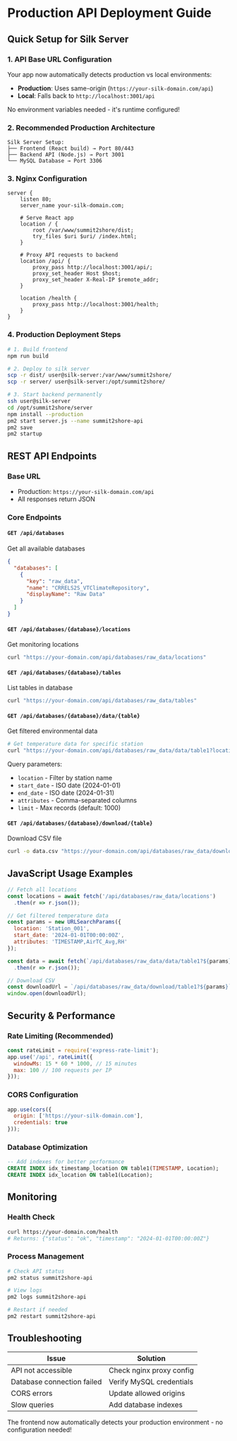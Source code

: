 # Production API Deployment Guide

## Quick Setup for Silk Server

### 1. API Base URL Configuration
Your app now automatically detects production vs local environments:
- **Production**: Uses same-origin (`https://your-silk-domain.com/api`)
- **Local**: Falls back to `http://localhost:3001/api`

No environment variables needed - it's runtime configured!

### 2. Recommended Production Architecture

```
Silk Server Setup:
├── Frontend (React build) → Port 80/443
├── Backend API (Node.js) → Port 3001  
└── MySQL Database → Port 3306
```

### 3. Nginx Configuration
```nginx
server {
    listen 80;
    server_name your-silk-domain.com;
    
    # Serve React app
    location / {
        root /var/www/summit2shore/dist;
        try_files $uri $uri/ /index.html;
    }
    
    # Proxy API requests to backend
    location /api/ {
        proxy_pass http://localhost:3001/api/;
        proxy_set_header Host $host;
        proxy_set_header X-Real-IP $remote_addr;
    }
    
    location /health {
        proxy_pass http://localhost:3001/health;
    }
}
```

### 4. Production Deployment Steps

```bash
# 1. Build frontend
npm run build

# 2. Deploy to silk server
scp -r dist/ user@silk-server:/var/www/summit2shore/
scp -r server/ user@silk-server:/opt/summit2shore/

# 3. Start backend permanently  
ssh user@silk-server
cd /opt/summit2shore/server
npm install --production
pm2 start server.js --name summit2shore-api
pm2 save
pm2 startup
```

## REST API Endpoints

### Base URL
- Production: `https://your-silk-domain.com/api`
- All responses return JSON

### Core Endpoints

#### `GET /api/databases`
Get all available databases
```json
{
  "databases": [
    {
      "key": "raw_data",
      "name": "CRRELS2S_VTClimateRepository", 
      "displayName": "Raw Data"
    }
  ]
}
```

#### `GET /api/databases/{database}/locations`
Get monitoring locations
```bash
curl "https://your-domain.com/api/databases/raw_data/locations"
```

#### `GET /api/databases/{database}/tables`
List tables in database
```bash
curl "https://your-domain.com/api/databases/raw_data/tables"
```

#### `GET /api/databases/{database}/data/{table}`
Get filtered environmental data
```bash
# Get temperature data for specific station
curl "https://your-domain.com/api/databases/raw_data/data/table1?location=Station_001&start_date=2024-01-01&attributes=TIMESTAMP,AirTC_Avg"
```

Query parameters:
- `location` - Filter by station name
- `start_date` - ISO date (2024-01-01)  
- `end_date` - ISO date (2024-01-31)
- `attributes` - Comma-separated columns
- `limit` - Max records (default: 1000)

#### `GET /api/databases/{database}/download/{table}`
Download CSV file
```bash
curl -o data.csv "https://your-domain.com/api/databases/raw_data/download/table1?start_date=2024-01-01"
```

## JavaScript Usage Examples

```javascript
// Fetch all locations
const locations = await fetch('/api/databases/raw_data/locations')
  .then(r => r.json());

// Get filtered temperature data
const params = new URLSearchParams({
  location: 'Station_001',
  start_date: '2024-01-01T00:00:00Z',
  attributes: 'TIMESTAMP,AirTC_Avg,RH'
});

const data = await fetch(`/api/databases/raw_data/data/table1?${params}`)
  .then(r => r.json());

// Download CSV
const downloadUrl = `/api/databases/raw_data/download/table1?${params}`;
window.open(downloadUrl);
```

## Security & Performance

### Rate Limiting (Recommended)
```javascript
const rateLimit = require('express-rate-limit');
app.use('/api', rateLimit({
  windowMs: 15 * 60 * 1000, // 15 minutes
  max: 100 // 100 requests per IP
}));
```

### CORS Configuration
```javascript
app.use(cors({
  origin: ['https://your-silk-domain.com'],
  credentials: true
}));
```

### Database Optimization
```sql
-- Add indexes for better performance
CREATE INDEX idx_timestamp_location ON table1(TIMESTAMP, Location);
CREATE INDEX idx_location ON table1(Location);
```

## Monitoring

### Health Check
```bash
curl https://your-domain.com/health
# Returns: {"status": "ok", "timestamp": "2024-01-01T00:00:00Z"}
```

### Process Management
```bash
# Check API status
pm2 status summit2shore-api

# View logs
pm2 logs summit2shore-api

# Restart if needed
pm2 restart summit2shore-api
```

## Troubleshooting

| Issue | Solution |
|-------|----------|
| API not accessible | Check nginx proxy config |
| Database connection failed | Verify MySQL credentials |
| CORS errors | Update allowed origins |
| Slow queries | Add database indexes |

The frontend now automatically detects your production environment - no configuration needed!